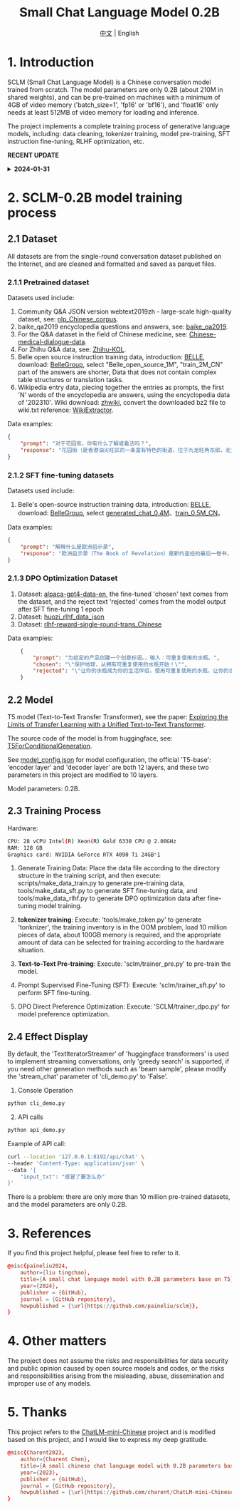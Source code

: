 <div align="center">

# Small Chat Language Model 0.2B  

[中文](./README.md) | English

</div>
 
# 1. Introduction 
SCLM (Small Chat Language Model) is a Chinese conversation model trained from scratch. The model parameters are only 0.2B (about 210M in shared weights), and can be pre-trained on machines with a minimum of 4GB of video memory ('batch_size=1', 'fp16' or 'bf16'), and 'float16' only needs at least 512MB of video memory for loading and inference.

The project implements a complete training process of generative language models, including: data cleaning, tokenizer training, model pre-training, SFT instruction fine-tuning, RLHF optimization, etc. 

**RECENT UPDATE**

<details close> 
<summary> <b>2024-01-31</b> </summary>
- The project is open source, and the model weights are open for download. <br/>
</details>

# 2. SCLM-0.2B model training process 

## 2.1 Dataset
All datasets are from the single-round conversation dataset published on the Internet, and are cleaned and formatted and saved as parquet files.

### 2.1.1 Pretrained dataset

Datasets used include: 

1. Community Q&A JSON version webtext2019zh - large-scale high-quality dataset, see: [nlp_Chinese_corpus](https://github.com/brightmart/nlp_chinese_corpus).
2. baike_qa2019 encyclopedia questions and answers, see: [baike_qa2019](https://aistudio.baidu.com/datasetdetail/107726).
3. For the Q&A dataset in the field of Chinese medicine, see: [Chinese-medical-dialogue-data](https://github.com/Toyhom/Chinese-medical-dialogue-data).
4. For Zhihu Q&A data, see: [Zhihu-KOL](https://huggingface.co/datasets/wangrui6/Zhihu-KOL).
5. Belle open source instruction training data, introduction: [BELLE](https://github.com/LianjiaTech/BELLE), download: [BelleGroup](https://huggingface.co/BelleGroup), select "Belle_open_source_1M", "train_2M_CN" part of the answers are shorter, Data that does not contain complex table structures or translation tasks.
6. Wikipedia entry data, piecing together the entries as prompts, the first 'N' words of the encyclopedia are answers, using the encyclopedia data of '202310'. Wiki download: [zhwiki](https://dumps.wikimedia.org/zhwiki/), convert the downloaded bz2 file to wiki.txt reference: [WikiExtractor](https://github.com/apertium/WikiExtractor). 

Data examples:
```json
{
    "prompt": "对于花园街，你有什么了解或看法吗？",
    "response": "花园街（是香港油尖旺区的一条富有特色的街道，位于九龙旺角东部，北至界限街，南至登打士街，与通菜街及洗衣街等街道平行。现时这条街道是香港著名的购物区之一。位于亚皆老街以南的一段花园街，也就是\"波鞋街\"整条街约150米长，有50多间售卖运动鞋和运动用品的店舖。旺角道至太子道西一段则为排档区，售卖成衣、蔬菜和水果等。花园街一共分成三段。明清时代，花园街是芒角村栽种花卉的地方。此外，根据历史专家郑宝鸿的考证：花园街曾是1910年代东方殷琴拿烟厂的花园。纵火案。自2005年起，花园街一带最少发生5宗纵火案，当中4宗涉及排档起火。2010年。2010年12月6日，花园街222号一个卖鞋的排档于凌晨5时许首先起火，浓烟涌往旁边住宅大厦，消防接报4"
}
```
### 2.1.2 SFT fine-tuning datasets

Datasets used include: 
1. Belle's open-source instruction training data, introduction: [BELLE](https://github.com/LianjiaTech/BELLE), download: [BelleGroup](https://huggingface.co/BelleGroup), select [generated_chat_0.4M](https://huggingface.co/datasets/BelleGroup/generated_chat_0.4M)、[train_0.5M_CN](https://huggingface.co/datasets/BelleGroup/train_0.5M_CN)。

Data examples:
```json
{
    "prompt": "解释什么是欧洲启示录",
    "response": "欧洲启示录（The Book of Revelation）是新约圣经的最后一卷书，也被称为《启示录》、《默示录》或《约翰默示录》。这本书从宗教的角度描述了世界末日的来临，以及上帝对世界的审判和拯救。 书中的主题包括来临的基督的荣耀，上帝对人性的惩罚和拯救，以及魔鬼和邪恶力量的存在。欧洲启示录是一个充满象征和暗示的文本，对于解读和理解有许多不同的方法和观点。"
}
```

### 2.1.3 DPO Optimization Dataset
1. Dataset: [alpaca-gpt4-data-en](https://huggingface.co/datasets/c-s-ale/alpaca-gpt4-data-zh), the fine-tuned 'chosen' text comes from the dataset, and the reject text 'rejected' comes from the model output after SFT fine-tuning 1 epoch
2. Dataset: [huozi_rlhf_data_json](https://huggingface.co/datasets/Skepsun/huozi_rlhf_data_json)
3. Dataset: [rlhf-reward-single-round-trans_Chinese](https://huggingface.co/datasets/beyond/rlhf-reward-single-round-trans_chinese)

Data examples:
```json
    {
        "prompt": "为给定的产品创建一个创意标语。，输入：可重复使用的水瓶。",
        "chosen": "\"保护地球，从拥有可重复使用的水瓶开始！\"",
        "rejected": "\"让你的水瓶成为你的生活伴侣，使用可重复使用的水瓶，让你的水瓶成为你的伙伴\""
    }
```

## 2.2 Model

T5 model (Text-to-Text Transfer Transformer), see the paper: [Exploring the Limits of Transfer Learning with a Unified Text-to-Text Transformer](https://arxiv.org/abs/1910.10683).

The source code of the model is from huggingface, see: [T5ForConditionalGeneration](https://github.com/huggingface/transformers/blob/main/src/transformers/models/t5/modeling_t5.py#L1557).

See [model_config.json](https://huggingface.co/charent/ChatLM-mini-Chinese/blob/main/config.json) for model configuration, the official 'T5-base': 'encoder layer' and 'decoder layer' are both 12 layers, and these two parameters in this project are modified to 10 layers. 

Model parameters: 0.2B.

## 2.3 Training Process
Hardware:
```bash
CPU: 28 vCPU Intel(R) Xeon(R) Gold 6330 CPU @ 2.00GHz
RAM: 128 GB
Graphics card: NVIDIA GeForce RTX 4090 Ti 24GB*1
```
1. Generate Training Data: Place the data file according to the directory structure in the training script, and then execute: scripts/make_data_train.py to generate pre-training data, tools/make_data_sft.py to generate SFT fine-tuning data, and tools/make_data_rlhf.py to generate DPO optimization data after fine-tuning model training.

2. **tokenizer training**: Execute: 'tools/make_token.py' to generate 'tonknizer', the training inventory is in the OOM problem, load 10 million pieces of data, about 100GB memory is required, and the appropriate amount of data can be selected for training according to the hardware situation.

3. **Text-to-Text Pre-training**: Execute: 'sclm/trainer_pre.py' to pre-train the model.

4. Prompt Supervised Fine-Tuning (SFT): Execute: 'sclm/trainer_sft.py' to perform SFT fine-tuning. 

5. DPO Direct Preference Optimization: Execute: 'SCLM/trainer_dpo.py' for model preference optimization. 

## 2.4 Effect Display

By default, the 'TextIteratorStreamer' of 'huggingface transformers' is used to implement streaming conversations, only 'greedy search' is supported, if you need other generation methods such as 'beam sample', please modify the 'stream_chat' parameter of 'cli_demo.py' to 'False'.

1. Console Operation
```bash
python cli_demo.py
```

2. API calls
```bash
python api_demo.py
```

Example of API call:
```bash
curl --location '127.0.0.1:8192/api/chat' \
--header 'Content-Type: application/json' \
--data '{
    "input_txt": "感冒了要怎么办"
}'
```

There is a problem: there are only more than 10 million pre-trained datasets, and the model parameters are only 0.2B.

# 3. References

If you find this project helpful, please feel free to refer to it.

```conf
@misc{paineliu2024,
    author={liu tingchao},
    title={A small chat language model with 0.2B parameters base on T5},
    year={2024},
    publisher = {GitHub},
    journal = {GitHub repository},
    howpublished = {\url{https://github.com/paineliu/sclm}},
}
```

# 4. Other matters
The project does not assume the risks and responsibilities for data security and public opinion caused by open source models and codes, or the risks and responsibilities arising from the misleading, abuse, dissemination and improper use of any models.

# 5. Thanks

This project refers to the [ChatLM-mini-Chinese](https://github.com/charent/ChatLM-mini-Chinese) project and is modified based on this project, and I would like to express my deep gratitude.

```conf
@misc{Charent2023,
    author={Charent Chen},
    title={A small chinese chat language model with 0.2B parameters base on T5},
    year={2023},
    publisher = {GitHub},
    journal = {GitHub repository},
    howpublished = {\url{https://github.com/charent/ChatLM-mini-Chinese}},
}
```

